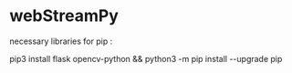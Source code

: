 # webStreamPy


necessary libraries for pip :

pip3 install flask opencv-python && python3 -m pip install --upgrade pip

